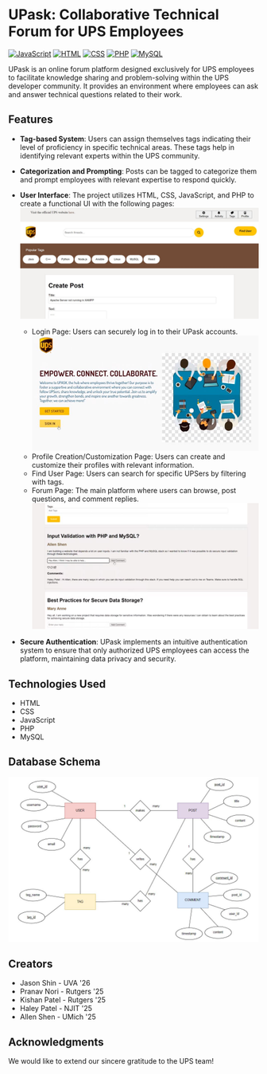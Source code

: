 # UPask: Collaborative Technical Forum for UPS Employees
[![JavaScript](https://img.shields.io/badge/JavaScript-Frontend%20Development-yellow)](https://www.javascript.com)
[![HTML](https://img.shields.io/badge/HTML-Markup%20Language-orange)](https://www.w3.org/html/)
[![CSS](https://img.shields.io/badge/CSS-Stylesheet%20Language-blueviolet)](https://www.w3.org/Style/CSS/Overview.en.html)
[![PHP](https://img.shields.io/badge/PHP-Backend%20Development-purple)](https://www.php.net/)
[![MySQL](https://img.shields.io/badge/MySQL-Database%20Management-blue)](https://www.mysql.com/)

UPask is an online forum platform designed exclusively for UPS employees to facilitate knowledge sharing and problem-solving within the UPS developer community. It provides an environment where employees can ask and answer technical questions related to their work.

## Features

- **Tag-based System**: Users can assign themselves tags indicating their level of proficiency in specific technical areas. These tags help in identifying relevant experts within the UPS community.

- **Categorization and Prompting**: Posts can be tagged to categorize them and prompt employees with relevant expertise to respond quickly.

- **User Interface**: The project utilizes HTML, CSS, JavaScript, and PHP to create a functional UI with the following pages:
  ![Image Alt Text](/landing.JPG)
  - Login Page: Users can securely log in to their UPask accounts.
 ![Image Alt Text](/empower.JPG)
  - Profile Creation/Customization Page: Users can create and customize their profiles with relevant information.
  - Find User Page: Users can search for specific UPSers by filtering with tags.
  - Forum Page: The main platform where users can browse, post questions, and comment replies.
![Image Alt Text](/comments.JPG)
- **Secure Authentication**: UPask implements an intuitive authentication system to ensure that only authorized UPS employees can access the platform, maintaining data privacy and security.
## Technologies Used

- HTML
- CSS
- JavaScript
- PHP
- MySQL

## Database Schema
![Image Alt Text](/UPaskSchema.JPG)

## Creators
- Jason Shin - UVA '26
- Pranav Nori - Rutgers '25
- Kishan Patel - Rutgers '25
- Haley Patel - NJIT '25
- Allen Shen - UMich '25

## Acknowledgments

We would like to extend our sincere gratitude to the UPS team!
